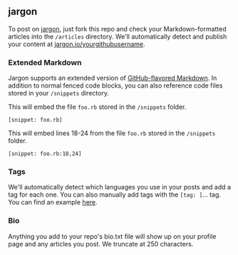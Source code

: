 ## jargon

To post on [jargon](http://jargon.io), just fork this repo and check your Markdown-formatted articles into the `/articles` directory. We'll automatically detect and publish your content at [jargon.io/yourgithubusername](http://jargon.io/yourgithubusername).

### Extended Markdown

Jargon supports an extended version of [GitHub-flavored Markdown](https://help.github.com/articles/github-flavored-markdown/). In addition to normal fenced code blocks, you can also reference code files stored in your `/snippets` directory.

This will embed the file `foo.rb` stored in the `/snippets` folder.

```
[snippet: foo.rb]
```

This will embed lines 18-24 from the file `foo.rb` stored in the `/snippets` folder.

```
[snippet: foo.rb:18,24]
```

### Tags

We'll automatically detect which languages you use in your posts and add a tag for each one. You can also manually add tags with the `[tag: ]`... tag. You can find an example [here](https://github.com/jargon-io/jargon/blob/master/articles/example.md).

### Bio

Anything you add to your repo's bio.txt file will show up on your profile page and any articles you post. We truncate at 250 characters.
